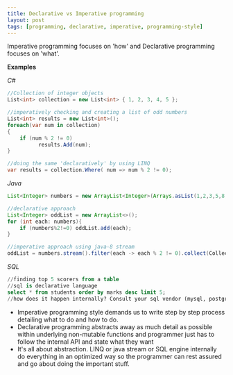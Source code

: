 ```yaml
---
title: Declarative vs Imperative programming
layout: post
tags: [programming, declarative, imperative, programming-style]
---
```


Imperative programming focuses on 'how' and Declarative programming focuses on 'what'.

**Examples**

*C#*

```csharp
//Collection of integer objects
List<int> collection = new List<int> { 1, 2, 3, 4, 5 };

//imperatively checking and creating a list of odd numbers
List<int> results = new List<int>();
foreach(var num in collection)
{
    if (num % 2 != 0)
          results.Add(num);
}

//doing the same 'declaratively' by using LINQ
var results = collection.Where( num => num % 2 != 0);
```

*Java*

```java
List<Integer> numbers = new ArrayList<Integer>(Arrays.asList(1,2,3,5,8,13,21));

//declarative approach
List<Integer> oddList = new ArrayList<>();
for (int each: numbers){
    if (numbers%2!=0) oddList.add(each);
}

//imperative approach using java-8 stream
oddList = numbers.stream().filter(each -> each % 2 != 0).collect(Collectors.toList());
```


*SQL*

```sql
//finding top 5 scorers from a table
//sql is declarative language
select * from students order by marks desc limit 5;
//how does it happen internally? Consult your sql vendor (mysql, postgresql)
```


- Imperative programming style demands us to write step by step process detailing what to do and how to do.
- Declarative programming abstracts away as much detail as possible within underlying non-mutable functions and programmer just has to follow the internal API and state what they want
- It's all about abstraction. LINQ or java stream or SQL engine internally do everything in an optimized way so the programmer can rest assured and go about doing the important stuff.
